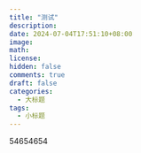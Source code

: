 ```yaml
---
title: "测试"
description: 
date: 2024-07-04T17:51:10+08:00
image: 
math: 
license: 
hidden: false
comments: true
draft: false
categories:
  - 大标题
tags:
  - 小标题
---
```



54654654